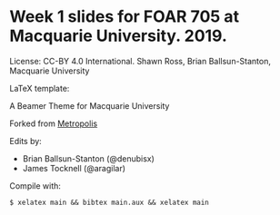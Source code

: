 # Week 1 slides for FOAR 705 at Macquarie University. 2019.

License: CC-BY 4.0 International. Shawn Ross, Brian Ballsun-Stanton, Macquarie University

LaTeX template:

A Beamer Theme for Macquarie University

Forked from [Metropolis](https://github.com/matze/mtheme)

Edits by:

* Brian Ballsun-Stanton (@denubisx)
* James Tocknell (@aragilar)

Compile with:

~~~
$ xelatex main && bibtex main.aux && xelatex main
~~~
